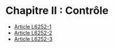 # Chapitre II : Contrôle

* [Article L6252-1](./LEGIARTI000006904112.md)
* [Article L6252-2](./LEGIARTI000006904113.md)
* [Article L6252-3](./LEGIARTI000006904114.md)
